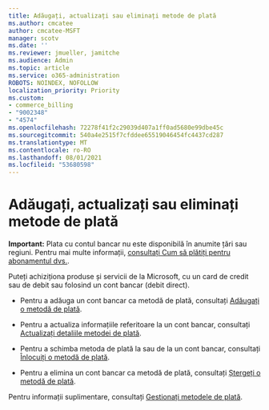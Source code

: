 ```yaml
---
title: Adăugați, actualizați sau eliminați metode de plată
ms.author: cmcatee
author: cmcatee-MSFT
manager: scotv
ms.date: ''
ms.reviewer: jmueller, jamitche
ms.audience: Admin
ms.topic: article
ms.service: o365-administration
ROBOTS: NOINDEX, NOFOLLOW
localization_priority: Priority
ms.custom:
- commerce_billing
- "9002348"
- "4574"
ms.openlocfilehash: 72278f41f2c29039d407a1ff0ad5680e99dbe45c
ms.sourcegitcommit: 540a4e2515f7cfddee65519046454fc4437cd287
ms.translationtype: MT
ms.contentlocale: ro-RO
ms.lasthandoff: 08/01/2021
ms.locfileid: "53680598"
---
```

# <a name="add-update-or-remove-payment-method"></a>Adăugați, actualizați sau eliminați metode de plată

**Important:** Plata cu contul bancar nu este disponibilă în anumite țări sau regiuni. Pentru mai multe informații, [consultați Cum să plătiți pentru abonamentul dvs.](/microsoft-365/commerce/billing-and-payments/pay-for-your-subscription). 

Puteți achiziționa produse și servicii de la Microsoft, cu un card de credit sau de debit sau folosind un cont bancar (debit direct).

- Pentru a adăuga un cont bancar ca metodă de plată, consultați [Adăugați o metodă de plată](/microsoft-365/commerce/billing-and-payments/manage-payment-methods#add-a-payment-method).

- Pentru a actualiza informațiile referitoare la un cont bancar, consultați [Actualizați detaliile metodei de plată](/microsoft-365/commerce/billing-and-payments/manage-payment-methods#update-payment-method-details).

- Pentru a schimba metoda de plată la sau de la un cont bancar, consultați [Înlocuiți o metodă de plată](/microsoft-365/commerce/billing-and-payments/manage-payment-methods#replace-a-payment-method).

- Pentru a elimina un cont bancar ca metodă de plată, consultați [Ștergeți o metodă de plată](/microsoft-365/commerce/billing-and-payments/manage-payment-methods#delete-a-payment-method).

Pentru informații suplimentare, consultați [Gestionați metodele de plată](/microsoft-365/commerce/billing-and-payments/manage-payment-methods).
